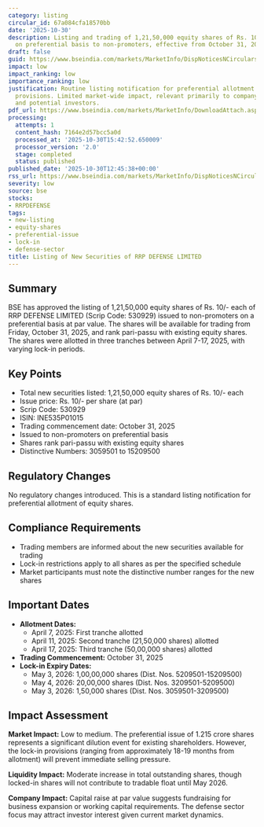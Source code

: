 ```yaml
---
category: listing
circular_id: 67a084cfa18570bb
date: '2025-10-30'
description: Listing and trading of 1,21,50,000 equity shares of Rs. 10/- each issued
  on preferential basis to non-promoters, effective from October 31, 2025.
draft: false
guid: https://www.bseindia.com/markets/MarketInfo/DispNoticesNCirculars.aspx?Noticeid={75F549BD-EA83-4D3E-A0B2-E368B6E76C39}&noticeno=20251030-29&dt=10/30/2025&icount=29&totcount=57&flag=0
impact: low
impact_ranking: low
importance_ranking: low
justification: Routine listing notification for preferential allotment with lock-in
  provisions. Limited market-wide impact, relevant primarily to company shareholders
  and potential investors.
pdf_url: https://www.bseindia.com/markets/MarketInfo/DownloadAttach.aspx?id=20251030-29&attachedId=
processing:
  attempts: 1
  content_hash: 7164e2d57bcc5a0d
  processed_at: '2025-10-30T15:42:52.650009'
  processor_version: '2.0'
  stage: completed
  status: published
published_date: '2025-10-30T12:45:38+00:00'
rss_url: https://www.bseindia.com/markets/MarketInfo/DispNoticesNCirculars.aspx?Noticeid={75F549BD-EA83-4D3E-A0B2-E368B6E76C39}&noticeno=20251030-29&dt=10/30/2025&icount=29&totcount=57&flag=0
severity: low
source: bse
stocks:
- RRPDEFENSE
tags:
- new-listing
- equity-shares
- preferential-issue
- lock-in
- defense-sector
title: Listing of New Securities of RRP DEFENSE LIMITED
---
```


## Summary

BSE has approved the listing of 1,21,50,000 equity shares of Rs. 10/- each of RRP DEFENSE LIMITED (Scrip Code: 530929) issued to non-promoters on a preferential basis at par value. The shares will be available for trading from Friday, October 31, 2025, and rank pari-passu with existing equity shares. The shares were allotted in three tranches between April 7-17, 2025, with varying lock-in periods.

## Key Points

- Total new securities listed: 1,21,50,000 equity shares of Rs. 10/- each
- Issue price: Rs. 10/- per share (at par)
- Scrip Code: 530929
- ISIN: INE535P01015
- Trading commencement date: October 31, 2025
- Issued to non-promoters on preferential basis
- Shares rank pari-passu with existing equity shares
- Distinctive Numbers: 3059501 to 15209500

## Regulatory Changes

No regulatory changes introduced. This is a standard listing notification for preferential allotment of equity shares.

## Compliance Requirements

- Trading members are informed about the new securities available for trading
- Lock-in restrictions apply to all shares as per the specified schedule
- Market participants must note the distinctive number ranges for the new shares

## Important Dates

- **Allotment Dates:**
  - April 7, 2025: First tranche allotted
  - April 11, 2025: Second tranche (21,50,000 shares) allotted
  - April 17, 2025: Third tranche (50,00,000 shares) allotted
- **Trading Commencement:** October 31, 2025
- **Lock-in Expiry Dates:**
  - May 3, 2026: 1,00,00,000 shares (Dist. Nos. 5209501-15209500)
  - May 4, 2026: 20,00,000 shares (Dist. Nos. 3209501-5209500)
  - May 3, 2026: 1,50,000 shares (Dist. Nos. 3059501-3209500)

## Impact Assessment

**Market Impact:** Low to medium. The preferential issue of 1.215 crore shares represents a significant dilution event for existing shareholders. However, the lock-in provisions (ranging from approximately 18-19 months from allotment) will prevent immediate selling pressure.

**Liquidity Impact:** Moderate increase in total outstanding shares, though locked-in shares will not contribute to tradable float until May 2026.

**Company Impact:** Capital raise at par value suggests fundraising for business expansion or working capital requirements. The defense sector focus may attract investor interest given current market dynamics.